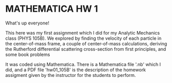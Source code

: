 # MATHEMATICA HW 1

What's up everyone!

This here was my first assignment which I did for my Analytic Mechanics class (PHYS 105B). We explored by finding the velocity of each particle in the center-of-mass frame, a couple of center-of-mass calculations, deriving the Rutherford differential scattering cross-section from first principles, and some book problems

It was coded using Mathematica. There is a Mathematica file '.nb' which I did, and a PDF file 'hw01_105B' is the description of the homework assigment given by the instructor for the students to perform.
